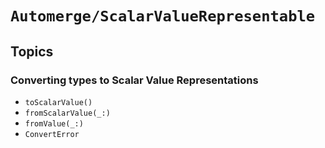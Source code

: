 # ``Automerge/ScalarValueRepresentable``

## Topics

### Converting types to Scalar Value Representations

- ``toScalarValue()``
- ``fromScalarValue(_:)``
- ``fromValue(_:)``
- ``ConvertError``
